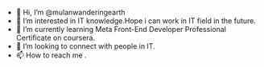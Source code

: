 - 👋 Hi, I’m @mulanwanderingearth
- 👀 I’m interested in IT knowledge.Hope i can work in IT field in the future.
- 🌱 I’m currently learning Meta Front-End Developer Professional Certificate on coursera.
- 💞️ I’m looking to connect with people in IT.
- 📫 How to reach me .

<!---
mulanwanderingearth/mulanwanderingearth is a ✨ special ✨ repository because its `README.md` (this file) appears on your GitHub profile.
You can click the Preview link to take a look at your changes.
--->
